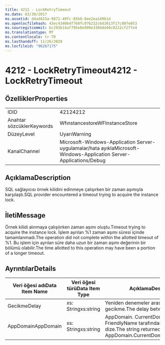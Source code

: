 ```yaml
---
title: 4212 - LockRetryTimeout
ms.date: 03/30/2017
ms.assetid: d4ad415a-9871-49fc-85b8-8ee2ea149b1d
ms.openlocfilehash: 43ec434064f768fc976232c6d3013f17c80fe053
ms.sourcegitcommit: bc293b14af795e0e999e3304dd40c0222cf2ffe4
ms.translationtype: MT
ms.contentlocale: tr-TR
ms.lasthandoff: 11/26/2020
ms.locfileid: "96267175"
---
```

# <a name="4212---lockretrytimeout"></a><span data-ttu-id="f4414-102">4212 - LockRetryTimeout</span><span class="sxs-lookup"><span data-stu-id="f4414-102">4212 - LockRetryTimeout</span></span>

## <a name="properties"></a><span data-ttu-id="f4414-103">Özellikler</span><span class="sxs-lookup"><span data-stu-id="f4414-103">Properties</span></span>  
  
|||  
|-|-|  
|<span data-ttu-id="f4414-104">ID</span><span class="sxs-lookup"><span data-stu-id="f4414-104">ID</span></span>|<span data-ttu-id="f4414-105">4212</span><span class="sxs-lookup"><span data-stu-id="f4414-105">4212</span></span>|  
|<span data-ttu-id="f4414-106">Anahtar sözcükler</span><span class="sxs-lookup"><span data-stu-id="f4414-106">Keywords</span></span>|<span data-ttu-id="f4414-107">Wfınstancestore</span><span class="sxs-lookup"><span data-stu-id="f4414-107">WFInstanceStore</span></span>|  
|<span data-ttu-id="f4414-108">Düzey</span><span class="sxs-lookup"><span data-stu-id="f4414-108">Level</span></span>|<span data-ttu-id="f4414-109">Uyarı</span><span class="sxs-lookup"><span data-stu-id="f4414-109">Warning</span></span>|  
|<span data-ttu-id="f4414-110">Kanal</span><span class="sxs-lookup"><span data-stu-id="f4414-110">Channel</span></span>|<span data-ttu-id="f4414-111">Microsoft-Windows-Application Server-uygulamalar/hata ayıkla</span><span class="sxs-lookup"><span data-stu-id="f4414-111">Microsoft-Windows-Application Server-Applications/Debug</span></span>|  
  
## <a name="description"></a><span data-ttu-id="f4414-112">Açıklama</span><span class="sxs-lookup"><span data-stu-id="f4414-112">Description</span></span>  

 <span data-ttu-id="f4414-113">SQL sağlayıcısı örnek kilidini edinmeye çalışırken bir zaman aşımıyla karşılaştı.</span><span class="sxs-lookup"><span data-stu-id="f4414-113">SQL provider encountered a timeout trying to acquire the instance lock.</span></span>  
  
## <a name="message"></a><span data-ttu-id="f4414-114">İleti</span><span class="sxs-lookup"><span data-stu-id="f4414-114">Message</span></span>  

 <span data-ttu-id="f4414-115">Örnek kilidi alınmaya çalışılırken zaman aşımı oluştu.</span><span class="sxs-lookup"><span data-stu-id="f4414-115">Timeout trying to acquire the instance lock.</span></span>  <span data-ttu-id="f4414-116">İşlem ayrılan %1 zaman aşımı süresi içinde tamamlanmadı.</span><span class="sxs-lookup"><span data-stu-id="f4414-116">The operation did not complete within the allotted timeout of %1.</span></span> <span data-ttu-id="f4414-117">Bu işlem için ayrılan süre daha uzun bir zaman aşımı değerinin bir bölümü olabilir.</span><span class="sxs-lookup"><span data-stu-id="f4414-117">The time allotted to this operation may have been a portion of a longer timeout.</span></span>  
  
## <a name="details"></a><span data-ttu-id="f4414-118">Ayrıntılar</span><span class="sxs-lookup"><span data-stu-id="f4414-118">Details</span></span>  
  
|<span data-ttu-id="f4414-119">Veri öğesi adı</span><span class="sxs-lookup"><span data-stu-id="f4414-119">Data Item Name</span></span>|<span data-ttu-id="f4414-120">Veri öğesi türü</span><span class="sxs-lookup"><span data-stu-id="f4414-120">Data Item Type</span></span>|<span data-ttu-id="f4414-121">Açıklama</span><span class="sxs-lookup"><span data-stu-id="f4414-121">Description</span></span>|  
|--------------------|--------------------|-----------------|  
|<span data-ttu-id="f4414-122">Gecikme</span><span class="sxs-lookup"><span data-stu-id="f4414-122">Delay</span></span>|<span data-ttu-id="f4414-123">xs: String</span><span class="sxs-lookup"><span data-stu-id="f4414-123">xs:string</span></span>|<span data-ttu-id="f4414-124">Yeniden denemeler arasındaki gecikme.</span><span class="sxs-lookup"><span data-stu-id="f4414-124">The delay between retries.</span></span>|  
|<span data-ttu-id="f4414-125">AppDomain</span><span class="sxs-lookup"><span data-stu-id="f4414-125">AppDomain</span></span>|<span data-ttu-id="f4414-126">xs: String</span><span class="sxs-lookup"><span data-stu-id="f4414-126">xs:string</span></span>|<span data-ttu-id="f4414-127">AppDomain. CurrentDomain. FriendlyName tarafından döndürülen dize.</span><span class="sxs-lookup"><span data-stu-id="f4414-127">The string returned by AppDomain.CurrentDomain.FriendlyName.</span></span>|
